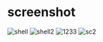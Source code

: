 # screenshot
![shell](https://github.com/HebaShaban/project-table/assets/128882939/c02f6e8f-b346-416d-8fce-73b7b3510564)
![shell2](https://github.com/HebaShaban/project-table/assets/128882939/1ceb91d5-845a-47fa-92c4-f20444d7aa8d)
![1233](https://github.com/HebaShaban/project-table/assets/128882939/8a970b7b-5b1d-459d-9fbf-efca636c31a9)
![sc2](https://github.com/HebaShaban/project-table/assets/128882939/c63b897a-5483-483b-bd80-d306106134f1)
